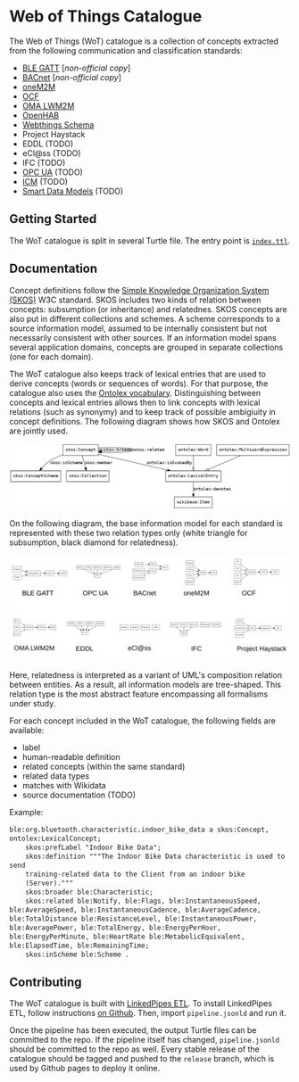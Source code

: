 # Web of Things Catalogue

The Web of Things (WoT) catalogue is a collection of concepts extracted
from the following communication and classification standards:
 - [BLE GATT](https://github.com/oesmith/gatt-xml) [_non-official copy_]
 - [BACnet](https://web.archive.org/web/20190906201729/http://bacowl.sourceforge.net/) [_non-official copy_]
 - [oneM2M](https://git.onem2m.org/MAS/Home-Appliances)
 - [OCF](https://github.com/OpenInterConnect/IoTDataModels)
 - [OMA LWM2M](https://github.com/OpenMobileAlliance/lwm2m-registry)
 - [OpenHAB](https://github.com/openhab/openhab-core/tree/3.2.0/bundles/org.openhab.core.semantics/model)
 - [Webthings Schema](https://webthings.io/schemas/)
 - Project Haystack
 - EDDL (TODO)
 - eCl@ss (TODO)
 - IFC (TODO)
 - [OPC UA](https://github.com/OPCFoundation/UA-Nodeset) (TODO)
 - [ICM](https://cimug.ucaiug.org/CIM%20Profiles/Forms/AllItems.aspx) (TODO)
 - [Smart Data Models](https://smartdatamodels.org/) (TODO)

## Getting Started

The WoT catalogue is split in several Turtle file. The entry point is [`index.ttl`](http://purl.org/wot-catalogue).

## Documentation

Concept definitions follow the
[Simple Knowledge Organization System (SKOS)](https://www.w3.org/TR/skos-reference/) W3C standard.
SKOS includes two kinds of relation between concepts: subsumption (or inheritance) and relatednes.
SKOS concepts are also put in different collections and schemes. A scheme corresponds to a source
information model, assumed to be internally consistent but not necessarily consistent with other
sources. If an information model spans several application domains, concepts are grouped in
separate collections (one for each domain).

The WoT catalogue also keeps track of lexical entries that are used to derive concepts (words or
sequences of words). For that purpose, the catalogue also uses the
[Ontolex vocabulary](https://www.w3.org/2016/05/ontolex/#lexical-entries). Distinguishing between
concepts and lexical entries allows then to link concepts with lexical relations (such as
synonymy) and to keep track of possible ambigiuity in concept definitions. The following diagram
shows how SKOS and Ontolex are jointly used.

![Concept model](concept-model.dot.png)

On the following diagram, the base information model for each standard is represented with these
two relation types only (white triangle for subsumption, black diamond for relatedness).

![Standard information models](info-models.png)

Here, relatedness is interpreted as a variant of UML's composition relation between entities.
As a result, all information models are tree-shaped. This relation type is the most abstract
feature encompassing all formalisms under study.

For each concept included in the WoT catalogue, the following fields are available:
 - label
 - human-readable definition
 - related concepts (within the same standard)
 - related data types
 - matches with Wikidata
 - source documentation (TODO)

Example:

```turtle
ble:org.bluetooth.characteristic.indoor_bike_data a skos:Concept, ontolex:LexicalConcept;
    skos:prefLabel "Indoor Bike Data";
    skos:definition """The Indoor Bike Data characteristic is used to send
    training-related data to the Client from an indoor bike
    (Server)."""
    skos:broader ble:Characteristic;
    skos:related ble:Notify, ble:Flags, ble:InstantaneousSpeed, ble:AverageSpeed, ble:InstantaneousCadence, ble:AverageCadence, ble:TotalDistance ble:ResistanceLevel, ble:InstantaneousPower, ble:AveragePower, ble:TotalEnergy, ble:EnergyPerHour, ble:EnergyPerMinute, ble:HeartRate ble:MetabolicEquivalent, ble:ElapsedTime, ble:RemainingTime;
    skos:inScheme ble:Scheme .
```

## Contributing

The WoT catalogue is built with [LinkedPipes ETL](https://etl.linkedpipes.com/).
To install LinkedPipes ETL, follow instructions [on Github](https://github.com/linkedpipes/etl#installation-and-startup).
Then, import `pipeline.jsonld` and run it.

Once the pipeline has been executed, the output Turtle files can be committed to the repo.
If the pipeline itself has changed, `pipeline.jsonld` should be committed to the repo as well.
Every stable release of the catalogue should be tagged and pushed to the `release` branch, which is used by Github pages to deploy it online.
